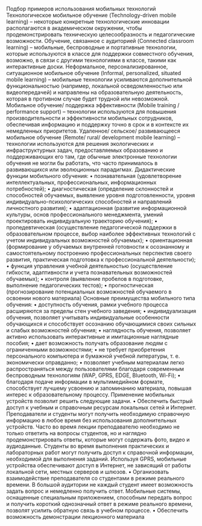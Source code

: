  Подбор примеров использования мобильных технологий 
 Технологическое мобильное обучение (Technology-driven mobile learning) – некоторые конкретные технологические инновации располагаются в академическом окружении, чтобы продемонстрировать техническую целесообразность и педагогические возможности.
 Обучение, связанное с аудиторией (Connected classroom learning) – мобильные, беспроводные и портативные технологии, которые используются в классе для поддержки совместного обучения, возможно, в связи с другими технологиями в классе, такими как интерактивные доски. 
Неформальное, персонализированное, ситуационное мобильное обучение (Informal, personalized, situated mobile learning) – мобильные технологии усиливаются дополнительной функциональностью (например, локальной осведомленностью или видеопередачей) и направлены на образовательную деятельность, которая в противном случае будет трудной или невозможной. 
Мобильное обучение/ поддержка эффективности (Mobile training / performance support) – технологии используются для повышения производительности и эффективности мобильных сотрудников, обеспечивая информацию и поддержку точно в срок и в контексте их немедленных приоритетов. 
Удаленное/ сельское/ развивающееся мобильное обучение (Remote/ rural/ development mobile learning) – технологии используются для решения экологических и инфраструктурных задач, предоставляемых образованию и поддерживающих его там, где обычные электронные технологии обучения не могли бы работать, что часто принималось в развивающихся или эволюционных парадигмах.
Дидактические функции мобильного обучения: 
• познавательная (удовлетворение интеллектуальных, профессиональных, информационных потребностей); 
• диагностическая (определение склонностей и способностей обучаемых, выявление уровня подготовленности, уровня индивидуально-психологических способностей и направлений личностного развития); 
• адаптационная (развитие информационной культуры, основ профессионального менеджмента, умений проектировать индивидуальную траекторию обучения); 
• пропедевтическая (осуществление педагогической поддержки в образовательном процессе, выбор наиболее эффективных технологий с учетом индивидуальных возможностей обучаемых); 
• ориентационная (формирование у обучаемых внутренней готовности к осознанному и самостоятельному построению профессиональных перспектив своего развития, практическая подготовка к профессиональной деятельности); 
• функция управления учебной деятельностью (осуществление гибкости, адаптивности и учета познавательных возможностей обучаемых); 
• контроля (выявление пробелов в подготовке, выполнение педагогических тестов); 
• прогностическая (прогнозирование потенциальных возможностей обучаемого в освоении нового материала)
Основные преимущества мобильного типа обучения: 
• доступность обучения, рамки учебного процесса расширяются за пределы стен учебного заведения;
• индивидуализация обучения, позволяет учитывать индивидуальные особенности обучающихся и способствует осознанию обучающимися своих сильных и слабых возможностей обучения;
• наглядность обучения, позволяет активно использовать интерактивные и имитационные наглядные пособия; 
• дает возможность получать образование людям с ограниченными возможностями; 
• не требует приобретения персонального компьютера и бумажной учебной литературы, т. е. экономически оправданно; 
• позволяет учебным материалам легко распространяться между пользователями благодаря современным беспроводным технологиям (WAP, GPRS, EDGE, Bluetooth, Wi-Fi); 
• благодаря подаче информации в мультимедийном формате, способствует лучшему усвоению и запоминанию материала, повышая интерес к образовательному процессу. Применение мобильных устройств позволит решить следующие задачи. 
• Обеспечить быстрый доступ к учебным и справочным ресурсам локальных сетей и Интернет. Преподаватели и студенты могут получить необходимую справочную информацию в любое время без использования дополнительных устройств. Часто во время лекции преподавателю необходимо не только ответить на вопросы студентов, но и наглядно продемонстрировать ответы, которые могут содержать фото, видео и аудиоданные. Студенты во время выполнения практических и лабораторных работ могут получить доступ к справочной информации, необходимой для выполнения заданий. Используя GPRS, мобильные устройства обеспечивают доступ в Интернет, не зависящий от работы локальной сети, местных серверов и шлюзов. 
• Организовать взаимодействие преподавателя со студентами в режиме реального времени. В большой аудитории не каждый студент имеет возможность задать вопрос и немедленно получить ответ. Мобильные системы, оснащенные специальным приложением, способным передать вопрос и получить короткий однозначный ответ в режиме реального времени, позволят усилить обратную связь в учебном процессе. 
• Обеспечить возможность демонстрации лекционного материала
